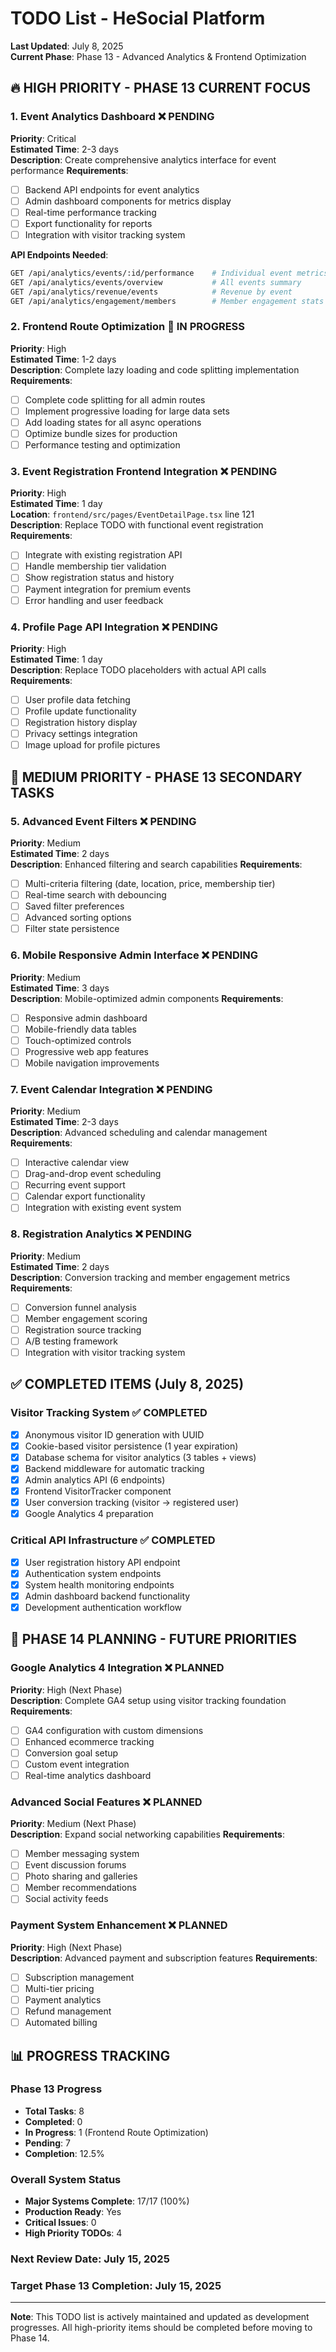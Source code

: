 # TODO List - HeSocial Platform

**Last Updated**: July 8, 2025  
**Current Phase**: Phase 13 - Advanced Analytics & Frontend Optimization

## 🔥 **HIGH PRIORITY - PHASE 13 CURRENT FOCUS**

### **1. Event Analytics Dashboard** ❌ **PENDING**
**Priority**: Critical  
**Estimated Time**: 2-3 days  
**Description**: Create comprehensive analytics interface for event performance
**Requirements**:
- [ ] Backend API endpoints for event analytics
- [ ] Admin dashboard components for metrics display
- [ ] Real-time performance tracking
- [ ] Export functionality for reports
- [ ] Integration with visitor tracking system

**API Endpoints Needed**:
```bash
GET /api/analytics/events/:id/performance    # Individual event metrics
GET /api/analytics/events/overview           # All events summary
GET /api/analytics/revenue/events            # Revenue by event
GET /api/analytics/engagement/members        # Member engagement stats
```

### **2. Frontend Route Optimization** 🚧 **IN PROGRESS**
**Priority**: High  
**Estimated Time**: 1-2 days  
**Description**: Complete lazy loading and code splitting implementation
**Requirements**:
- [ ] Complete code splitting for all admin routes
- [ ] Implement progressive loading for large data sets
- [ ] Add loading states for all async operations
- [ ] Optimize bundle sizes for production
- [ ] Performance testing and optimization

### **3. Event Registration Frontend Integration** ❌ **PENDING**
**Priority**: High  
**Estimated Time**: 1 day  
**Location**: `frontend/src/pages/EventDetailPage.tsx` line 121  
**Description**: Replace TODO with functional event registration
**Requirements**:
- [ ] Integrate with existing registration API
- [ ] Handle membership tier validation
- [ ] Show registration status and history
- [ ] Payment integration for premium events
- [ ] Error handling and user feedback

### **4. Profile Page API Integration** ❌ **PENDING**
**Priority**: High  
**Estimated Time**: 1 day  
**Description**: Replace TODO placeholders with actual API calls
**Requirements**:
- [ ] User profile data fetching
- [ ] Profile update functionality
- [ ] Registration history display
- [ ] Privacy settings integration
- [ ] Image upload for profile pictures

## 🎯 **MEDIUM PRIORITY - PHASE 13 SECONDARY TASKS**

### **5. Advanced Event Filters** ❌ **PENDING**
**Priority**: Medium  
**Estimated Time**: 2 days  
**Description**: Enhanced filtering and search capabilities
**Requirements**:
- [ ] Multi-criteria filtering (date, location, price, membership tier)
- [ ] Real-time search with debouncing
- [ ] Saved filter preferences
- [ ] Advanced sorting options
- [ ] Filter state persistence

### **6. Mobile Responsive Admin Interface** ❌ **PENDING**
**Priority**: Medium  
**Estimated Time**: 3 days  
**Description**: Mobile-optimized admin components
**Requirements**:
- [ ] Responsive admin dashboard
- [ ] Mobile-friendly data tables
- [ ] Touch-optimized controls
- [ ] Progressive web app features
- [ ] Mobile navigation improvements

### **7. Event Calendar Integration** ❌ **PENDING**
**Priority**: Medium  
**Estimated Time**: 2-3 days  
**Description**: Advanced scheduling and calendar management
**Requirements**:
- [ ] Interactive calendar view
- [ ] Drag-and-drop event scheduling
- [ ] Recurring event support
- [ ] Calendar export functionality
- [ ] Integration with existing event system

### **8. Registration Analytics** ❌ **PENDING**
**Priority**: Medium  
**Estimated Time**: 2 days  
**Description**: Conversion tracking and member engagement metrics
**Requirements**:
- [ ] Conversion funnel analysis
- [ ] Member engagement scoring
- [ ] Registration source tracking
- [ ] A/B testing framework
- [ ] Integration with visitor tracking system

## ✅ **COMPLETED ITEMS (July 8, 2025)**

### **Visitor Tracking System** ✅ **COMPLETED**
- [x] Anonymous visitor ID generation with UUID
- [x] Cookie-based visitor persistence (1 year expiration)
- [x] Database schema for visitor analytics (3 tables + views)
- [x] Backend middleware for automatic tracking
- [x] Admin analytics API (6 endpoints)
- [x] Frontend VisitorTracker component
- [x] User conversion tracking (visitor → registered user)
- [x] Google Analytics 4 preparation

### **Critical API Infrastructure** ✅ **COMPLETED**
- [x] User registration history API endpoint
- [x] Authentication system endpoints
- [x] System health monitoring endpoints
- [x] Admin dashboard backend functionality
- [x] Development authentication workflow

## 🚀 **PHASE 14 PLANNING - FUTURE PRIORITIES**

### **Google Analytics 4 Integration** ❌ **PLANNED**
**Priority**: High (Next Phase)  
**Description**: Complete GA4 setup using visitor tracking foundation
**Requirements**:
- [ ] GA4 configuration with custom dimensions
- [ ] Enhanced ecommerce tracking
- [ ] Conversion goal setup
- [ ] Custom event integration
- [ ] Real-time analytics dashboard

### **Advanced Social Features** ❌ **PLANNED**
**Priority**: Medium (Next Phase)  
**Description**: Expand social networking capabilities
**Requirements**:
- [ ] Member messaging system
- [ ] Event discussion forums
- [ ] Photo sharing and galleries
- [ ] Member recommendations
- [ ] Social activity feeds

### **Payment System Enhancement** ❌ **PLANNED**
**Priority**: High (Next Phase)  
**Description**: Advanced payment and subscription features
**Requirements**:
- [ ] Subscription management
- [ ] Multi-tier pricing
- [ ] Payment analytics
- [ ] Refund management
- [ ] Automated billing

## 📊 **PROGRESS TRACKING**

### **Phase 13 Progress**
- **Total Tasks**: 8
- **Completed**: 0
- **In Progress**: 1 (Frontend Route Optimization)
- **Pending**: 7
- **Completion**: 12.5%

### **Overall System Status**
- **Major Systems Complete**: 17/17 (100%)
- **Production Ready**: Yes
- **Critical Issues**: 0
- **High Priority TODOs**: 4

### **Next Review Date**: July 15, 2025
### **Target Phase 13 Completion**: July 15, 2025

---

**Note**: This TODO list is actively maintained and updated as development progresses. All high-priority items should be completed before moving to Phase 14.
